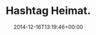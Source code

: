 ---
retweeted: false
source: <a href="http://twitter.com" rel="nofollow">Twitter Web Client</a>
entities:
  hashtags: []
  symbols: []
  user_mentions: []
  urls:
  - url: http://t.co/DwVlUZzmJ1
    expanded_url: http://www.freiepresse.de/LOKALES/VOGTLAND/OBERES-VOGTLAND/Streit-um-Wildsau-Verwuestungen-Aufruf-zu-gemeinsamen-Handeln-artikel9064766.php
    display_url: freiepresse.de/LOKALES/VOGTLA…
    indices:
    - '17'
    - '39'
display_text_range:
- '0'
- '39'
favorite_count: '0'
id_str: '544844333602852865'
truncated: false
retweet_count: '0'
id: '544844333602852865'
possibly_sensitive: false
created_at: Tue Dec 16 13:19:46 +0000 2014
favorited: false
full_text: Hashtag Heimat.
lang: de
quote_url: http://www.freiepresse.de/LOKALES/VOGTLAND/OBERES-VOGTLAND/Streit-um-Wildsau-Verwuestungen-Aufruf-zu-gemeinsamen-Handeln-artikel9064766.php
tags:
- pesos:twitter
date: '2014-12-16T13:19:46+00:00'
src: https://twitter.com/bascht/status/544844333602852865
original_url: https://twitter.com/bascht/status/544844333602852865
type: twitter_tweet
text: Hashtag Heimat.
title: Hashtag Heimat.

---